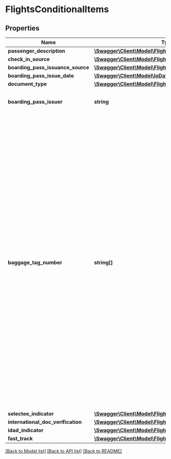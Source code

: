 # FlightsConditionalItems

## Properties
Name | Type | Description | Notes
------------ | ------------- | ------------- | -------------
**passenger_description** | [**\Swagger\Client\Model\FlightsPassengerDescription**](FlightsPassengerDescription.md) |  | [optional] 
**check_in_source** | [**\Swagger\Client\Model\FlightsSource**](FlightsSource.md) |  | [optional] 
**boarding_pass_issuance_source** | [**\Swagger\Client\Model\FlightsSource**](FlightsSource.md) |  | [optional] 
**boarding_pass_issue_date** | [**\Swagger\Client\Model\IoDate**](IoDate.md) |  | [optional] 
**document_type** | [**\Swagger\Client\Model\FlightsDocType**](FlightsDocType.md) |  | [optional] 
**boarding_pass_issuer** | **string** | IATA or ICAO designator of boarding pass issuer. | [optional] 
**baggage_tag_number** | **string[]** | This field allows carriers to populate baggage tag numbers and the number of consecutive bags. It contains 13 characters corresponding to the 10 digit bag tag number, as per IATA BCM specifications, Resolution 740 and 3 digits identifying the number of consecutive tags. 1: leading digit – 0 for interline tag, 1 for fall-back tag, 2 for interline rush tag. 2-4: carrier numeric code. 5-10: carrier initial tag number (leading zeros). 11-13: number of consecutive tags (allows for up to 999 tags). Up to 2 additional, non-consecutive tags can be added. | [optional] 
**selectee_indicator** | [**\Swagger\Client\Model\FlightsSelecteeIndicator**](FlightsSelecteeIndicator.md) |  | [optional] 
**international_doc_verification** | [**\Swagger\Client\Model\FlightsInternationalDocVerification**](FlightsInternationalDocVerification.md) |  | [optional] 
**idad_indicator** | [**\Swagger\Client\Model\FlightsIDADIndicator**](FlightsIDADIndicator.md) |  | [optional] 
**fast_track** | [**\Swagger\Client\Model\FlightsFastTrack**](FlightsFastTrack.md) |  | [optional] 

[[Back to Model list]](../../README.md#documentation-for-models) [[Back to API list]](../../README.md#documentation-for-api-endpoints) [[Back to README]](../../README.md)

